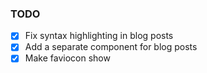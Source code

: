 ### TODO

- [x] Fix syntax highlighting in blog posts
- [x] Add a separate component for blog posts
- [x] Make faviocon show
